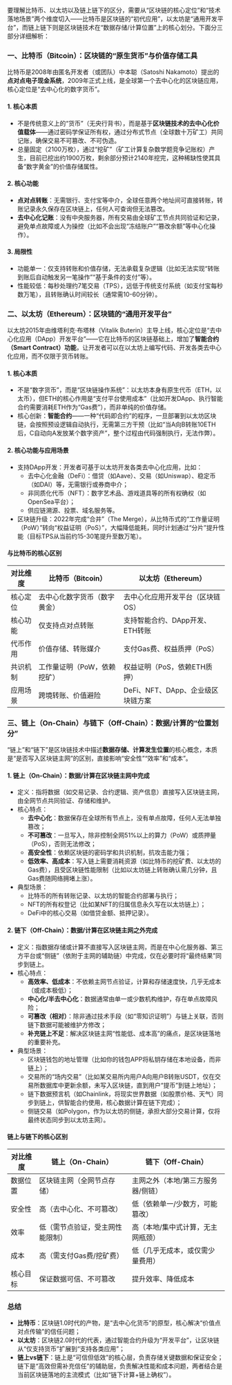 要理解比特币、以太坊以及链上链下的区分，需要从“区块链的核心定位”和“技术落地场景”两个维度切入——比特币是区块链的“初代应用”，以太坊是“通用开发平台”，而链上链下则是区块链技术在“数据存储/计算位置”上的核心划分。下面分三部分详细解析：


### 一、比特币（Bitcoin）：区块链的“原生货币”与价值存储工具
比特币是2008年由匿名开发者（或团队）中本聪（Satoshi Nakamoto）提出的**点对点电子现金系统**，2009年正式上线，是全球第一个去中心化的区块链应用，核心定位是“去中心化的数字货币”。

#### 1. 核心本质
- 不是传统意义上的“货币”（无央行背书），而是基于**区块链技术的去中心化价值载体**——通过密码学保证所有权，通过分布式节点（全球数十万矿工）共同记账，确保交易不可篡改、不可伪造。
- 总量固定（2100万枚），通过“挖矿”（矿工计算复杂数学题竞争记账权）产生，目前已挖出约1900万枚，剩余部分预计2140年挖完，这种稀缺性使其具备“数字黄金”的价值存储属性。

#### 2. 核心功能
- **点对点转账**：无需银行、支付宝等中介，全球任意两个地址间可直接转账，转账记录永久保存在区块链上，任何人可查询但无法篡改。
- **去中心化记账**：没有中央服务器，所有交易由全球矿工节点共同验证和记录，避免单点故障或人为操控（比如不会出现“冻结账户”“篡改余额”等中心化操作）。

#### 3. 局限性
- 功能单一：仅支持转账和价值存储，无法承载复杂逻辑（比如无法实现“转账到账后自动触发另一笔操作”“基于条件的支付”等）。
- 性能较低：每秒处理约7笔交易（TPS），远低于传统支付系统（如支付宝每秒数万笔），且转账确认时间较长（通常需10-60分钟）。


### 二、以太坊（Ethereum）：区块链的“通用开发平台”
以太坊2015年由维塔利克·布塔林（Vitalik Buterin）主导上线，核心定位是“去中心化应用（DApp）开发平台”——它在比特币的区块链基础上，增加了**智能合约（Smart Contract）功能**，让开发者可以在以太坊上编写代码、开发各类去中心化应用，而不仅限于货币转账。

#### 1. 核心本质
- 不是“数字货币”，而是“区块链操作系统”：以太坊本身有原生代币（ETH，以太币），但ETH的核心作用是“支付平台使用成本”（比如开发DApp、执行智能合约需要消耗ETH作为“Gas费”），而非单纯的价值存储。
- 核心创新：**智能合约**——一种“代码即合约”的程序，一旦部署到以太坊区块链，会按照预设逻辑自动执行，无需第三方干预（比如“当A向B转账10ETH后，C自动向A发放某个数字资产”，整个过程由代码强制执行，无法作弊）。

#### 2. 核心功能与应用场景
- 支持DApp开发：开发者可基于以太坊开发各类去中心化应用，比如：
    - 去中心化金融（DeFi）：借贷（如Aave）、交易（如Uniswap）、稳定币（如DAI）等，无需银行或券商中介；
    - 非同质化代币（NFT）：数字艺术品、游戏道具等的所有权确权（如OpenSea平台）；
    - 供应链溯源、投票、域名服务等。
- 区块链升级：2022年完成“合并”（The Merge），从比特币式的“工作量证明（PoW）”转向“权益证明（PoS）”，大幅降低能耗，同时计划通过“分片”提升性能（目标TPS从当前约15-30笔提升至数万笔）。

#### 与比特币的核心区别
| 对比维度       | 比特币（Bitcoin）                | 以太坊（Ethereum）                |
|----------------|----------------------------------|-----------------------------------|
| 核心定位       | 去中心化数字货币（数字黄金）      | 去中心化应用开发平台（区块链OS）  |
| 核心功能       | 仅支持点对点转账                  | 支持智能合约、DApp开发、ETH转账   |
| 代币作用       | 价值存储、转账媒介                | 支付Gas费、权益质押（PoS）        |
| 共识机制       | 工作量证明（PoW，依赖挖矿）       | 权益证明（PoS，依赖ETH质押）      |
| 应用场景       | 跨境转账、价值避险                | DeFi、NFT、DApp、企业级区块链方案 |


### 三、链上（On-Chain）与链下（Off-Chain）：数据/计算的“位置划分”
“链上”和“链下”是区块链技术中描述**数据存储、计算发生位置**的核心概念，本质是“是否写入区块链主网”的区别，直接影响“安全性”“效率”和“成本”。

#### 1. 链上（On-Chain）：数据/计算在区块链主网中完成
- 定义：指将数据（如交易记录、合约逻辑、资产信息）直接写入区块链主网，由全网节点共同验证、存储和维护。
- 核心特点：
    - **去中心化**：数据保存在全球所有节点上，没有单点故障，任何人无法单独篡改；
    - **不可篡改**：一旦写入，除非控制全网51%以上的算力（PoW）或质押量（PoS），否则无法修改；
    - **高安全性**：依赖区块链的密码学和共识机制，抗攻击能力强；
    - **低效率、高成本**：写入链上需要消耗资源（如比特币的挖矿费、以太坊的Gas费），且受区块链性能限制（比如以太坊链上转账确认需几分钟，且Gas费随网络拥堵上涨）。
- 典型场景：
    - 比特币的所有转账记录、以太坊的智能合约部署与执行；
    - NFT的所有权登记（比如某NFT的归属信息永久写在以太坊链上）；
    - DeFi中的核心交易（如借贷金额、抵押记录）。

#### 2. 链下（Off-Chain）：数据/计算在区块链主网之外完成
- 定义：指数据存储或计算不直接写入区块链主网，而是在中心化服务器、第三方平台或“侧链”（依附于主网的辅助链）中完成，仅在必要时将“最终结果”同步到链上。
- 核心特点：
    - **高效率、低成本**：不依赖主网节点验证，计算和存储速度快，几乎无成本（或成本极低）；
    - **中心化/半去中心化**：数据通常由单一或少数机构维护，存在单点故障风险；
    - **可篡改（相对）**：除非通过技术手段（如“零知识证明”）与链上关联，否则链下数据可能被维护方修改；
    - **补充链上不足**：解决区块链主网“性能低、成本高”的痛点，是区块链落地的重要补充。
- 典型场景：
    - 区块链钱包的地址管理（比如你的钱包APP将私钥存储在本地设备，而非链上）；
    - 交易所的“场内交易”（比如某交易所内用户A向用户B转账USDT，仅在交易所数据库中更新余额，未写入区块链，直到用户“提币”到链上地址）；
    - 链下数据预言机（如Chainlink，将现实世界数据（如股票价格、天气）同步到链上，供智能合约使用，核心数据计算在链下完成）；
    - 侧链交易（如Polygon，作为以太坊的侧链，承担大部分交易计算，仅将最终状态同步到以太坊主网）。

#### 链上与链下的核心区别
| 对比维度       | 链上（On-Chain）                  | 链下（Off-Chain）                  |
|----------------|-----------------------------------|-----------------------------------|
| 数据位置       | 区块链主网（全网节点存储）        | 主网之外（本地/第三方服务器/侧链） |
| 安全性         | 高（去中心化、不可篡改）          | 低（依赖单一/少数方，可能篡改）    |
| 效率           | 低（需节点验证，受主网性能限制）  | 高（本地/集中式计算，无主网瓶颈）  |
| 成本           | 高（需支付Gas费/挖矿费）          | 低（几乎无成本，或仅需少量费用）  |
| 核心目标       | 保证数据可信、不可篡改            | 提升效率、降低成本                |


### 总结
- **比特币**：区块链1.0时代的产物，是“去中心化货币”的原型，核心解决“价值点对点传输”的信任问题；
- **以太坊**：区块链2.0时代的代表，通过智能合约升级为“开发平台”，让区块链从“仅支持货币”扩展到“支持各类应用”；
- **链上vs链下**：链上是“可信但低效”的核心层，负责存储关键数据和保证安全；链下是“高效但需补充信任”的辅助层，负责解决性能和成本问题，两者结合是当前区块链落地的主流模式（比如“链下计算+链上确权”）。